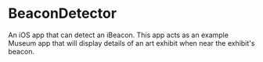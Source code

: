 # BeaconDetector
An iOS app that can detect an iBeacon. This app acts as an example Museum app that will display details of an art exhibit when near the exhibit's beacon.

